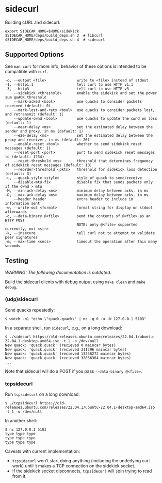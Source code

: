 # sidecurl

Building cURL and sidecurl:

```
export SIDECAR_HOME=$HOME/sidekick
$SIDECAR_HOME/deps/build_deps.sh 3  # libcurl
$SIDECAR_HOME/deps/build_deps.sh 4  # sidecurl
```

## Supported Options

See `man curl` for more info; behavior of these options is intended to be
compatible with `curl`.

```
-o, --output <file>              write to <file> instead of stdout
-1, --http1.1                    tell curl to use HTTP v1.1
-3, --http3                      tell curl to use HTTP v3
    --sidekick <threshold>       enable the sidekick and set the power sum quACK threshold
    --mark-acked <bool>          use quacks to consider packets received (default: 0)
    --mark-lost-and-retx <bool>  use quacks to consider packets lost, and retransmit (default: 1)
    --update-cwnd <bool>         use quacks to update the cwnd on loss (default: 1)
    --near-delay <ms>            set the estimated delay between the sender and proxy, in ms (default: 1)
    --e2e-delay <ms>             set the estimated delay between the proxy and receiver, in ms (default: 26)
    --enable-reset <bool>        whether to send sidekick reset messages (default: 1)
    --reset-port <port>          port to send sidekick reset messages to (default: 1234)
    --reset-threshold <ms>       threshold that determines frequency of sidekick reset messages (default: 10)
    --reorder-threshold <pkts>   threshold for sidekick loss detection (default: 3)
-u, --quack-style <style>        style of quack to send/receive
    --disable-mtu-fix            disable fix that sends packets only if the cwnd > mtu
-M, --min-ack-delay <ms>         minimum delay between acks, in ms
-D, --max-ack-delay <ms>         maximum delay between acks, in ms
    --header header              extra header to include in information sent
-w, --write-out <format>         format string for display on stdout afterwards
-d, --data-binary @<file>        send the contents of @<file> as an HTTP POST
                                 NOTE: only @<file> supported currently, not <str>
-k, --insecure                   tell curl not to attempt to validate peer signatures
-m, --max-time <secs>            timeout the operation after this many seconds
```

## Testing

_WARNING: The following documentation is outdated._

Build the sidecurl clients with debug output using `make clean` and `make debug`.

### (udp)sidecurl

Send quacks repeatedly:

```
$ watch -n1 "echo \"quack.quack\" | nc -q 0 -u -N 127.0.0.1 5103"
```

In a separate shell, run `sidecurl`, e.g., on a long download:

```
$ ./sidecurl https://old-releases.ubuntu.com/releases/22.04.1/ubuntu-22.04.1-desktop-amd64.iso -t 1 -o /dev/null
New quack: 'quack.quack' (recieved 0 maincar bytes)
New quack: 'quack.quack' (recieved 311296 maincar bytes)
New quack: 'quack.quack' (recieved 13238272 maincar bytes)
New quack: 'quack.quack' (recieved 32866304 maincar bytes)
...
```

Note that sidecurl will do a POST if you pass `--data-binary @<file>`.

### tcpsidecurl

Run `tcpsidecurl` on a long download:

```
$ ./tcpsidecurl https://old-releases.ubuntu.com/releases/22.04.1/ubuntu-22.04.1-desktop-amd64.iso -t 1 -o /dev/null
```

In another shell:

```
$ nc 127.0.0.1 5103
type type type
type type type
type type type
```

Caveats with current implementation:

* `tcpsidecurl` won't start doing anything (including the underlying curl
  work) until it makes a TCP connection on the sidekick socket.
* If the sidekick socket disconnects, `tcpsidecurl` will spin trying to read
  from it.

